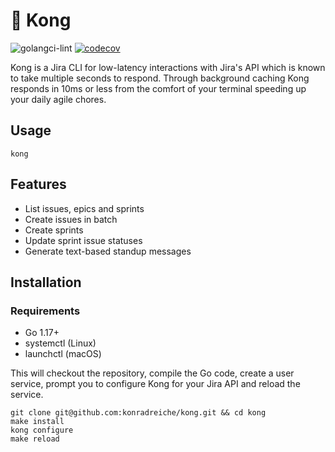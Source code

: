 # 🦍 Kong
![golangci-lint](https://github.com/konradreiche/kong/actions/workflows/lint-and-test.yaml/badge.svg) [![codecov](https://codecov.io/gh/konradreiche/kong/branch/main/graph/badge.svg?token=VIY0XN5FF0)](https://codecov.io/gh/konradreiche/kong)

Kong is a Jira CLI for low-latency interactions with Jira's API which is known to take multiple seconds to respond. Through background caching Kong responds in 10ms or less from the comfort of your terminal speeding up your daily agile chores.

## Usage

```
kong
```

## Features

- List issues, epics and sprints
- Create issues in batch
- Create sprints
- Update sprint issue statuses
- Generate text-based standup messages

## Installation

### Requirements

- Go 1.17+
- systemctl (Linux)
- launchctl (macOS)

This will checkout the repository, compile the Go code, create a user service, prompt you to configure Kong for your Jira API and reload the service.

```
git clone git@github.com:konradreiche/kong.git && cd kong
make install
kong configure
make reload
```

